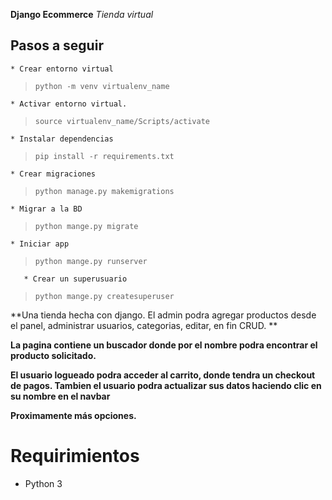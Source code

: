 **Django Ecommerce**
*Tienda virtual*

## Pasos a seguir
    * Crear entorno virtual 
 > `python -m venv virtualenv_name`

    * Activar entorno virtual.
> `source virtualenv_name/Scripts/activate`

    * Instalar dependencias
> `pip install -r requirements.txt`

    * Crear migraciones
   > `python manage.py makemigrations`

    * Migrar a la BD
   > `python mange.py migrate`

    * Iniciar app
   > `python mange.py runserver`

       * Crear un superusuario
   > `python mange.py createsuperuser`


**Una tienda hecha con django. El admin podra agregar productos desde el panel, administrar usuarios, categorias, editar, en fin CRUD. **

**La pagina contiene un buscador donde por el nombre podra encontrar el producto solicitado.**

**El usuario logueado podra acceder al carrito, donde tendra un checkout de pagos. Tambien el usuario podra actualizar sus datos haciendo clic en su nombre en el navbar**

**Proximamente más opciones.**




# **Requirimientos**
* Python 3


